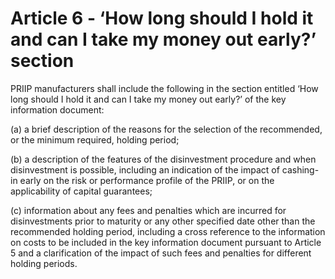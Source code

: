 # Article 6 - ‘How long should I hold it and can I take my money out early?’ section


PRIIP manufacturers shall include the following in the section entitled ‘How long should I hold it and can I take my money out early?’ of the key information document:

(a) a brief description of the reasons for the selection of the recommended, or the minimum required, holding period;

(b) a description of the features of the disinvestment procedure and when disinvestment is possible, including an indication of the impact of cashing-in early on the risk or performance profile of the PRIIP, or on the applicability of capital guarantees;

(c) information about any fees and penalties which are incurred for disinvestments prior to maturity or any other specified date other than the recommended holding period, including a cross reference to the information on costs to be included in the key information document pursuant to Article 5 and a clarification of the impact of such fees and penalties for different holding periods.
